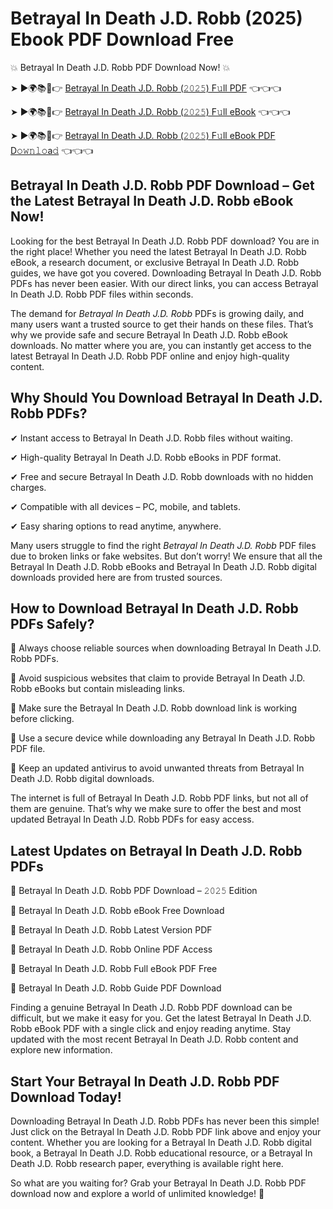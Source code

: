 # Betrayal In Death J.D. Robb (2025) Ebook PDF Download Free

💥 Betrayal In Death J.D. Robb PDF Download Now! 💥

➤ ►🌍📚📱👉 [Betrayal In Death J.D. Robb (𝟸𝟶𝟸𝟻) F𝚞ll PDF](https://getpdf.xyz/betrayal-in-death-j.d.-robb) 👈👈👈


➤ ►🌍📚📱👉 [Betrayal In Death J.D. Robb (𝟸𝟶𝟸𝟻) F𝚞ll eBook](https://getpdf.xyz/betrayal-in-death-j.d.-robb) 👈👈👈


➤ ►🌍📚📱👉 [Betrayal In Death J.D. Robb (𝟸𝟶𝟸𝟻) F𝚞ll eBook PDF D𝚘𝚠𝚗𝚕𝚘a𝚍](https://getpdf.xyz/betrayal-in-death-j.d.-robb) 👈👈👈


## Betrayal In Death J.D. Robb PDF Download – Get the Latest Betrayal In Death J.D. Robb eBook Now!

Looking for the best Betrayal In Death J.D. Robb PDF download? You are in the right place! Whether you need the latest Betrayal In Death J.D. Robb eBook, a research document, or exclusive Betrayal In Death J.D. Robb guides, we have got you covered. Downloading Betrayal In Death J.D. Robb PDFs has never been easier. With our direct links, you can access Betrayal In Death J.D. Robb PDF files within seconds.

The demand for *Betrayal In Death J.D. Robb* PDFs is growing daily, and many users want a trusted source to get their hands on these files. That’s why we provide safe and secure Betrayal In Death J.D. Robb eBook downloads. No matter where you are, you can instantly get access to the latest Betrayal In Death J.D. Robb PDF online and enjoy high-quality content.

## Why Should You Download Betrayal In Death J.D. Robb PDFs?

✔ Instant access to Betrayal In Death J.D. Robb files without waiting.

✔ High-quality Betrayal In Death J.D. Robb eBooks in PDF format.

✔ Free and secure Betrayal In Death J.D. Robb downloads with no hidden charges.

✔ Compatible with all devices – PC, mobile, and tablets.

✔ Easy sharing options to read anytime, anywhere.

Many users struggle to find the right *Betrayal In Death J.D. Robb* PDF files due to broken links or fake websites. But don’t worry! We ensure that all the Betrayal In Death J.D. Robb eBooks and Betrayal In Death J.D. Robb digital downloads provided here are from trusted sources.

## How to Download Betrayal In Death J.D. Robb PDFs Safely?

📌 Always choose reliable sources when downloading Betrayal In Death J.D. Robb PDFs.

📌 Avoid suspicious websites that claim to provide Betrayal In Death J.D. Robb eBooks but contain misleading links.

📌 Make sure the Betrayal In Death J.D. Robb download link is working before clicking.

📌 Use a secure device while downloading any Betrayal In Death J.D. Robb PDF file.

📌 Keep an updated antivirus to avoid unwanted threats from Betrayal In Death J.D. Robb digital downloads.

The internet is full of Betrayal In Death J.D. Robb PDF links, but not all of them are genuine. That’s why we make sure to offer the best and most updated Betrayal In Death J.D. Robb PDFs for easy access.

## Latest Updates on Betrayal In Death J.D. Robb PDFs

🔹 Betrayal In Death J.D. Robb PDF Download – 𝟸𝟶𝟸𝟻 Edition

🔹 Betrayal In Death J.D. Robb eBook Free Download

🔹 Betrayal In Death J.D. Robb Latest Version PDF

🔹 Betrayal In Death J.D. Robb Online PDF Access

🔹 Betrayal In Death J.D. Robb Full eBook PDF Free

🔹 Betrayal In Death J.D. Robb Guide PDF Download

Finding a genuine Betrayal In Death J.D. Robb PDF download can be difficult, but we make it easy for you. Get the latest Betrayal In Death J.D. Robb eBook PDF with a single click and enjoy reading anytime. Stay updated with the most recent Betrayal In Death J.D. Robb content and explore new information.

## Start Your Betrayal In Death J.D. Robb PDF Download Today!

Downloading Betrayal In Death J.D. Robb PDFs has never been this simple! Just click on the Betrayal In Death J.D. Robb PDF link above and enjoy your content. Whether you are looking for a Betrayal In Death J.D. Robb digital book, a Betrayal In Death J.D. Robb educational resource, or a Betrayal In Death J.D. Robb research paper, everything is available right here.

So what are you waiting for? Grab your Betrayal In Death J.D. Robb PDF download now and explore a world of unlimited knowledge! 🚀